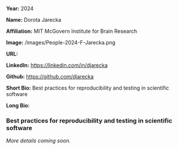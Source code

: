 **Year:** 2024

**Name:** Dorota Jarecka

**Affiliation:** MIT McGovern Institute for Brain Research

**Image:** /images/People-2024-F-Jarecka.png

**URL:**

**LinkedIn:** https://linkedin.com/in/djarecka

**Github:** https://github.com/djarecka

**Short Bio:** Best practices for reproducibility and testing in scientific software

**Long Bio:**

### Best practices for reproducibility and testing in scientific software

*More details coming soon.*
